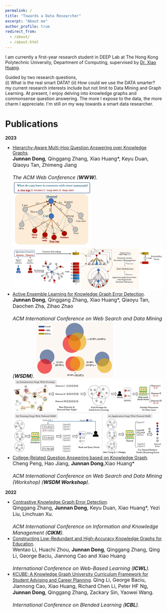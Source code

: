 ```yaml
---
permalink: /
title: "Towards a Data Researcher"
excerpt: "About me"
author_profile: true
redirect_from: 
  - /about/
  - /about.html
---
```

I am currently a first-year research student in DEEP Lab at The Hong Kong Polytechnic University, Department of Computing, supervised by [Dr. Xiao Huang](https://www4.comp.polyu.edu.hk/~xiaohuang/index.html "Redirecting to Dr.Huang's homepage"). 

<!-- I obtained my Master's degree at HKPolyU in 2021, majored in Information Technology. -->
<!-- Before pursuing higher degrees at HKPolyU, I was an IT Project Manager and Subject Matter Expert at LFLogistics, a world's leading company in supply chain. I took lead of the system development and implementation of a large intelligent digital project for over 10 key clients.  -->

Guided by two research questions, <br>
(i) What is the real smart DATA? (ii) How could we use the DATA smarter?<br>
my current research interests include but not limit to Data Mining and Graph Learning. At present, I enjoy delving into knowledge graphs and commonsense question answering. The more I expose to the data, the more charm I appreciate. I'm still on my way towards a smart data researcher. 
  
<h1> Publications </h1>
<b>2023</b>

* [Hierarchy-Aware Multi-Hop Question Answering over Knowledge Graphs](https://junnandong.github.io).   <br>
    <font size=3><b>Junnan Dong</b>, Qinggang Zhang, Xiao Huang*, Keyu Duan, Qiaoyu Tan, Zhimeng Jiang  <br>   
    <i>The ACM Web Conference (<b>WWW</b>).</i>  </font>
    <img src="/images/HamQA_running.jpg" alt="HamQA_running" width="250"/>
    <img src="/images/HamQA.jpg" alt="HamQA" width="700"/>
* [Active Ensemble Learning for Knowledge Graph Error Detection](https://www4.comp.polyu.edu.hk/~xiaohuang/docs/Junnan_WSDM2023.pdf).   <br>
    <font size=3><b>Junnan Dong</b>, Qinggang Zhang, Xiao Huang*, Qiaoyu Tan, Daochen Zha, Zihao Zhao  <br>   
    <i>ACM International Conference on Web Search and Data Mining (<b>WSDM</b>).</i>  </font>
    <img src="/images/KAEL_running.jpg" alt="KAEL_running" width="250"/>
    <img src="/images/KAEL.jpg" alt="KAEL" width="700"/>
* [College-Related Question Answering based on Knowledge Graph](https://junnandong.github.io).   <br>
    <font size=3>Cheng Peng, Hao Jiang, <b>Junnan Dong</b>,Xiao Huang* <br>   
    <i>ACM International Conference on Web Search and Data Mining (Workshop) (<b>WSDM Workshop</b>).</i>  </font>

<b>2022</b>
* [Contrastive Knowledge Graph Error Detection](https://dl.acm.org/doi/abs/10.1145/3511808.3557264).     <br>
    <font size=3>Qinggang Zhang, <b>Junnan Dong</b>, Keyu Duan, Xiao Huang*, Yezi Liu, Linchuan Xu.    <br>  
    <i>ACM International Conference on Information and Knowledge Management (<b>CIKM</b>). </i>  </font>
* [Constructing Low-Redundant and High-Accuracy Knowledge Graphs for Education](https://www4.comp.polyu.edu.hk/~xiaohuang/docs/Wentao_ICWL2022.pdf).     <br>
    <font size=3>Wentao Li, Huachi Zhou, <b>Junnan Dong</b>, Qinggang Zhang, Qing Li, George Baciu, Jiannong Cao and Xiao Huang   <br>  
    <i>International Conference on Web-Based Learning (<b>ICWL</b>). </i>     </font>
* [KCUBE: A Knowledge Graph University Curriculum Framework for Student Advising and Career Planning](https://link.springer.com/chapter/10.1007/978-3-031-08939-8_31).
    <font size=3>Qing Li, George Baciu, Jiannong Cao, Xiao Huang, Richard Chen Li, Peter HF Ng, <b>Junnan Dong</b>, Qinggang Zhang, Zackary Sin, Yaowei Wang.  <br>    
    <i>International Conference on Blended Learning (<b>ICBL</b>). </i>  </font>
